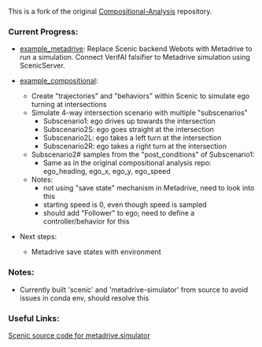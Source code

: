 This is a fork of the original [Compositional-Analysis](https://github.com/BerkeleyLearnVerify/compositional-analysis) repository.

### Current Progress:
- [example_metadrive](https://github.com/abhip02/compositional-analysis/tree/main/example_metadrive): Replace Scenic backend Webots with Metadrive to run a simulation. Connect VerifAI falsifier to Metadrive simulation using ScenicServer.
- [example_compositional](https://github.com/abhip02/compositional-analysis/tree/main/example_metadrive/example_compositional):
  - Create "trajectories" and "behaviors" within Scenic to simulate ego turning at intersections
  - Simulate 4-way intersection scenario with multiple "subscenarios"
    - Subscenario1: ego drives up towards the intersection
    - Subscenario2S: ego goes straight at the intersection
    - Subscenario2L: ego takes a left turn at the intersection
    - Subscenario2R: ego takes a right turn at the intersection
  - Subscenario2# samples from the "post_conditions" of Subscenario1:
    - Same as in the original compositional analysis repo: ego_heading, ego_x, ego_y, ego_speed
  - Notes:
    - not using "save state" mechanism in Metadrive, need to look into this
    - starting speed is 0, even though speed is sampled
    - should add "Follower" to ego; need to define a controller/behavior for this
   
- Next steps:
  - Metadrive save states with environment

### Notes:
- Currently built 'scenic' and 'metadrive-simulator' from source to avoid issues in conda env, should resolve this

### Useful Links:
[Scenic source code for metadrive.simulator](https://docs.scenic-lang.org/en/latest/_modules/scenic/simulators/metadrive/simulator.html)
